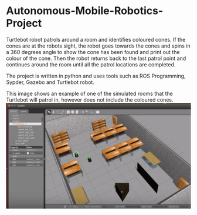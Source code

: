 # Autonomous-Mobile-Robotics-Project

Turtlebot robot patrols around a room and identifies coloured cones.
If the cones are at the robots sight, the robot goes towards the cones and spins in a 360 degrees angle to show the cone has been found and print out the colour of the cone. Then the robot returns back to the last patrol point and continues around the room until all the patrol locations are completed.

The project is written in python and uses tools such as ROS Programming, Sypder, Gazebo and Turtlebot robot.

This image shows an example of one of the simulated rooms that the Turtlebot will patrol in, however does not include the coloured cones.
![alt text](/Images/Github.PNG)
